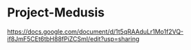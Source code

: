 # Project-Medusis




https://docs.google.com/document/d/1t5qRAAduLr1Mo1f2VQ-if8JmF5CEt6tbH88fPiZCSmI/edit?usp=sharing
